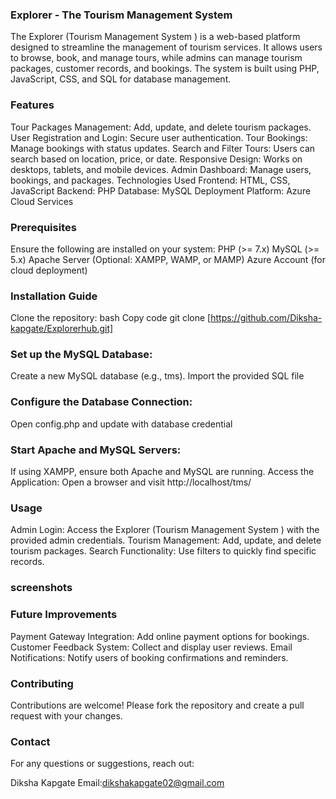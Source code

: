 ### Explorer - The Tourism Management System
The Explorer (Tourism Management System ) is a web-based platform designed to streamline the management of tourism services. It allows users to browse, book, and manage tours, while admins can manage tourism packages, customer records, and bookings. The system is built using PHP, JavaScript, CSS, and SQL for database management.

### Features
Tour Packages Management: Add, update, and delete tourism packages.
User Registration and Login: Secure user authentication.
Tour Bookings: Manage bookings with status updates.
Search and Filter Tours: Users can search based on location, price, or date.
Responsive Design: Works on desktops, tablets, and mobile devices.
Admin Dashboard: Manage users, bookings, and packages.
Technologies Used
Frontend: HTML, CSS, JavaScript
Backend: PHP
Database: MySQL
Deployment Platform: Azure Cloud Services


### Prerequisites
Ensure the following are installed on your system:
PHP (>= 7.x) MySQL (>= 5.x) Apache Server (Optional: XAMPP, WAMP, or MAMP) Azure Account (for cloud deployment)

### Installation Guide
Clone the repository:
bash Copy code git clone [https://github.com/Diksha-kapgate/Explorerhub.git]

### Set up the MySQL Database:
Create a new MySQL database (e.g., tms). Import the provided SQL file

### Configure the Database Connection:
Open config.php and update with database credential

### Start Apache and MySQL Servers:
If using XAMPP, ensure both Apache and MySQL are running. Access the Application: Open a browser and visit http://localhost/tms/

### Usage
Admin Login: Access the Explorer (Tourism Management System ) with the provided admin credentials. Tourism Management: Add, update, and delete tourism packages. Search Functionality: Use filters to quickly find specific records.

### screenshots


### Future Improvements
Payment Gateway Integration: Add online payment options for bookings.
Customer Feedback System: Collect and display user reviews.
Email Notifications: Notify users of booking confirmations and reminders.

### Contributing
Contributions are welcome! Please fork the repository and create a pull request with your changes.

### Contact
For any questions or suggestions, reach out:

Diksha Kapgate Email:dikshakapgate02@gmail.com
